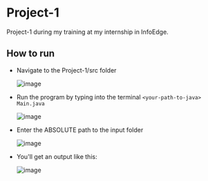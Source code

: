 # Project-1
Project-1 during my training at my internship in InfoEdge.

## How to run

- Navigate to the Project-1/src folder
  
  ![image](https://github.com/user-attachments/assets/01438b71-08e2-471f-baea-6b1c466b68b2)
  
- Run the program by typing into the terminal `<your-path-to-java> Main.java`
  
  ![image](https://github.com/user-attachments/assets/1b5f699b-6821-41d5-8ff0-62890859c09c)
  
- Enter the ABSOLUTE path to the input folder

  ![image](https://github.com/user-attachments/assets/c81bb68f-0733-4b63-ad23-c95f54df5b53)

- You'll get an output like this:

  ![image](https://github.com/user-attachments/assets/debd4433-6bb8-4088-a456-212264951e19)
